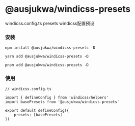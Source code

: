 # @ausjukwa/windicss-presets
windicss.config.ts presets
windicss配置预设

### 安装
```
npm install @ausjukwa/windicss-presets -D
```
```
yarn add @ausjukwa/windicss-presets -D
```
```
pnpm add @ausjukwa/windicss-presets -D
```

### 使用
```
// windicss.config.ts

import { defineConfig } from 'windicss/helpers'
import basePresets from '@ausjukwa/windicss-presets'

export default defineConfig({
    presets: [basePresets]
})
```